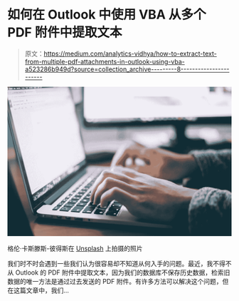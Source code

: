 # 如何在 Outlook 中使用 VBA 从多个 PDF 附件中提取文本

> 原文：<https://medium.com/analytics-vidhya/how-to-extract-text-from-multiple-pdf-attachments-in-outlook-using-vba-a523286b949d?source=collection_archive---------8----------------------->

![](img/33bfe9340b11977638a3feec88f071f0.png)

格伦·卡斯滕斯-彼得斯在 [Unsplash](https://unsplash.com/s/photos/computer?utm_source=unsplash&utm_medium=referral&utm_content=creditCopyText) 上拍摄的照片

我们时不时会遇到一些我们认为很容易却不知道从何入手的问题。最近，我不得不从 Outlook 的 PDF 附件中提取文本，因为我们的数据库不保存历史数据，检索旧数据的唯一方法是通过过去发送的 PDF 附件。有许多方法可以解决这个问题，但在这篇文章中，我们…
